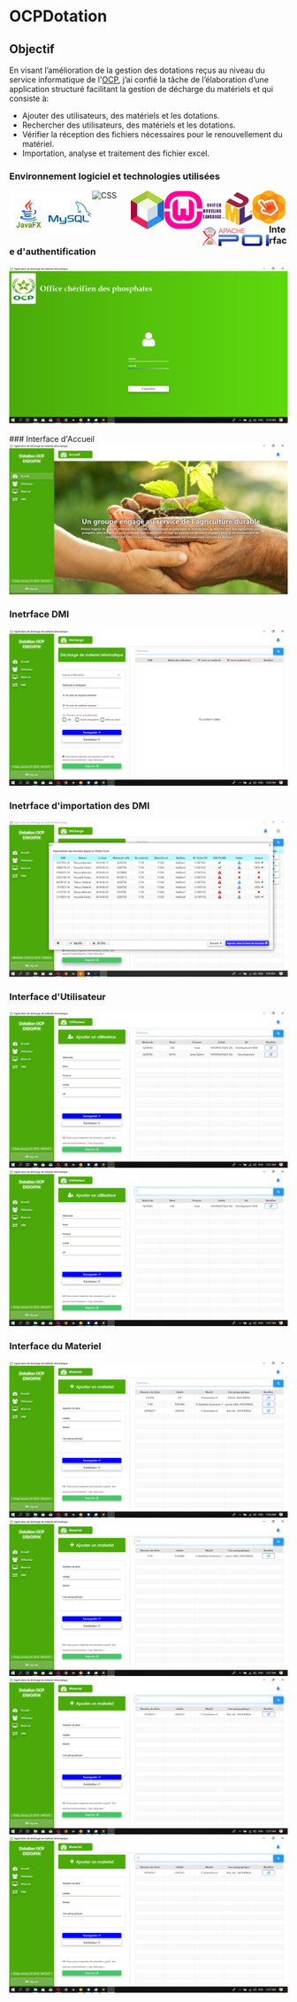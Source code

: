 # OCPDotation


## Objectif
En visant l’amélioration de la gestion des dotations reçus au niveau du service informatique de l'[OCP](https://www.ocpgroup.ma/), j’ai confié la tâche de l’élaboration d’une application structuré facilitant la gestion de décharge du matériels et qui consiste à:
* Ajouter des utilisateurs, des matériels et les dotations. 
* Rechercher des utilisateurs, des matériels et les dotations.
* Vérifier la réception des fichiers nécessaires pour le renouvellement du matériel.
* Importation, analyse et traitement des fichier excel.


### Environnement logiciel et technologies utilisées
[<img align="left" alt="JavaFX" width="70px" src="/media/javafx96.svg" />][javafx]
[<img align="left" alt="Mysql" width="80px" src="/media/mysql.svg" />][mysql]
[<img align="left" alt="CSS" width="70px" src="https://img.icons8.com/color/48/000000/css3.png" />][css]
[<img align="left" alt="NetBeans" width="60px" src="/media/1200px-Apache_NetBeans_Logo.svg.png" />][netbeans]
[<img align="left" alt="wamp" width="70px" src="/media/WampServer-logo.png" />][wamp]
[<img align="left" alt="uml" width="90px" src="/media/UML_logo.svg.png" />][uml]
[<img align="left" alt="scenebuilder" width="60px" src="/media/SceneBuilderLogo.png" />][scenebuilder]
[<img align="left" alt="poi" width="120px" src="/media/1280px-Apache_POI_project_logo_(2018).svg.png" />][poi]

<br/>
<br/>

### Interface d'authentification
<img src="/media/Login1.png" alt="Login" />
<br/>
<br/>
### Interface d'Accueil
<img src="/media/Acceuil.JPG" alt="Accueil1" />

### Inetrface DMI
<img src="/media/Decharge.png" alt="decharge" />

### Inetrface d'importation des DMI
<img src="/media/Screenshot (24).png" alt="dmi_poi_import" />

### Interface d'Utilisateur
<img src="/media/Utilisateur.png" alt="user" />
<img src="/media/Utilisateur-filtre(1).png" alt="user_with_filter1" />

### Interface du Materiel
<img src="/media/Materiel.png" alt="materiel" />
<img src="/media/Materiel-filtre(1).png" alt="materiel_with_filter1" />
<img src="/media/Materiel-filtre(2).png" alt="materiel_with_filter2" />
<img src="/media/Materiel-filtre(3).png" alt="materiel_with_filter3" />






[javafx]: https://openjfx.io/
[css]: https://developer.mozilla.org/fr/docs/Web/CSS
[mysql]: https://www.mysql.com/fr/
[netbeans]: https://fr.netbeans.org/
[wamp]: https://www.wampserver.com/
[uml]: https://fr.wikipedia.org/wiki/UML_(informatique)
[poi]: https://poi.apache.org/
[scenebuilder]: https://gluonhq.com/products/scene-builder/
